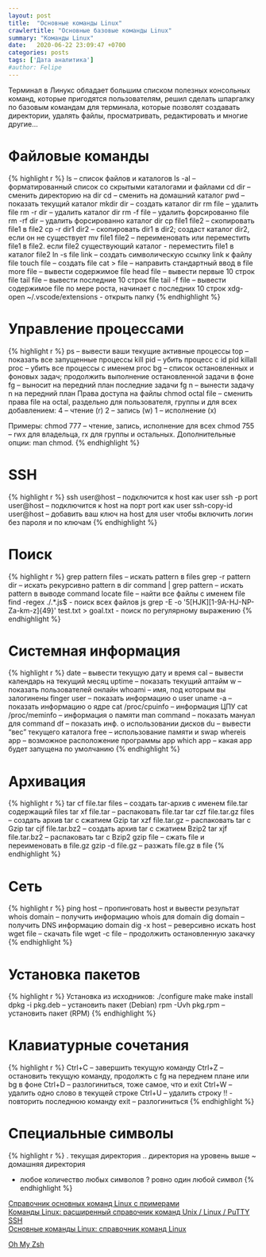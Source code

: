 ```yaml
---
layout: post
title:  "Основные команды Linux"
crawlertitle: "Основные базовые команды Linux"
summary: "Команды Linux"
date:   2020-06-22 23:09:47 +0700
categories: posts
tags: ['Дата аналитика']
#author: Felipe
---
```


Терминал в Линукс обладает большим списком полезных консольных команд, которые пригодятся пользователям, решил сделать шпаргалку по базовым командам для терминала, которые позволят создавать директории, удалять файлы, просматривать, редактировать и многие другие...


# Файловые команды
{% highlight r %}
ls – список файлов и каталогов
ls -al – форматированный список со скрытыми каталогами и файлами
cd dir – сменить директорию на dir
cd – сменить на домашний каталог
pwd – показать текущий каталог
mkdir dir – создать каталог dir
rm file – удалить file
rm -r dir – удалить каталог dir
rm -f file – удалить форсированно file
rm -rf dir – удалить форсированно каталог dir
cp file1 file2 – скопировать file1 в file2
cp -r dir1 dir2 – скопировать dir1 в dir2; создаст каталог dir2, если он не существует
mv file1 file2 – переименовать или переместить file1 в file2. если file2 существующий каталог - переместить file1 в каталог file2
ln -s file link – создать символическую ссылку link к файлу file
touch file – создать file
cat > file – направить стандартный ввод в file
more file – вывести содержимое file
head file – вывести первые 10 строк file
tail file – вывести последние 10 строк file
tail -f file – вывести содержимое file по мере роста, начинает с последних 10 строк
xdg-open ~/.vscode/extensions - открыть папку
{% endhighlight %}

# Управление процессами
{% highlight r %}
ps – вывести ваши текущие активные процессы
top – показать все запущенные процессы
kill pid – убить процесс с id pid
killall proc – убить все процессы с именем proc
bg – список остановленных и фоновых задач; продолжить выполнение остановленной задачи в фоне
fg – выносит на передний план последние задачи
fg n – вынести задачу n на передний план
Права доступа на файлы
chmod octal file – сменить права file на octal, раздельно для пользователя, группы и для всех добавлением:
4 – чтение (r)
2 – запись (w)
1 – исполнение (x)

Примеры:
chmod 777 – чтение, запись, исполнение для всех
chmod 755 – rwx для владельца, rx для группы и остальных.
Дополнительные опции: man chmod.
{% endhighlight %}

# SSH
{% highlight r %}
ssh user@host – подключится к host как user
ssh -p port user@host – подключится к host на порт port как user
ssh-copy-id user@host – добавить ваш ключ на host для user чтобы включить логин без пароля и по ключам
{% endhighlight %}

# Поиск
{% highlight r %}
grep pattern files – искать pattern в files
grep -r pattern dir – искать рекурсивно pattern в dir
command | grep pattern – искать pattern в выводе command
locate file – найти все файлы с именем file
find -regex ./.*\.js$ - поиск всех файлов js
grep -E -o '5[HJK][1-9A-HJ-NP-Za-km-z]{49}' test.txt > goal.txt - поиск по регулярному выражению
{% endhighlight %}

# Системная информация
{% highlight r %}
date – вывести текущую дату и время
cal – вывести календарь на текущий месяц
uptime – показать текущий аптайм
w – показать пользователей онлайн
whoami – имя, под которым вы залогинены
finger user – показать информацию о user
uname -a – показать информацию о ядре
cat /proc/cpuinfo – информация ЦПУ
cat /proc/meminfo – информация о памяти
man command – показать мануал для command
df – показать инф. о использовании дисков
du – вывести “вес” текущего каталога
free – использование памяти и swap
whereis app – возможное расположение программы app
which app – какая app будет запущена по умолчанию
{% endhighlight %}

# Архивация
{% highlight r %}
tar cf file.tar files – создать tar-архив с именем file.tar содержащий files
tar xf file.tar – распаковать file.tar
tar czf file.tar.gz files – создать архив tar с сжатием Gzip
tar xzf file.tar.gz – распаковать tar с Gzip
tar cjf file.tar.bz2 – создать архив tar с сжатием Bzip2
tar xjf file.tar.bz2 – распаковать tar с Bzip2
gzip file – сжать file и переименовать в file.gz
gzip -d file.gz – разжать file.gz в file
{% endhighlight %}

# Сеть
{% highlight r %}
ping host – пропинговать host и вывести результат
whois domain – получить информацию whois для domain
dig domain – получить DNS информацию domain
dig -x host – реверсивно искать host
wget file – скачать file
wget -c file – продолжить остановленную закачку
{% endhighlight %}

# Установка пакетов
{% highlight r %}
Установка из исходников:
./configure
make
make install
dpkg -i pkg.deb – установить пакет (Debian)
rpm -Uvh pkg.rpm – установить пакет (RPM)
{% endhighlight %}

# Клавиатурные сочетания
{% highlight r %}
Ctrl+C – завершить текущую команду
Ctrl+Z – остановить текущую команду, продолжть с fg на переднем плане или bg в фоне
Ctrl+D – разлогиниться, тоже самое, что и exit
Ctrl+W – удалить одно слово в текущей строке
Ctrl+U – удалить строку
!! - повторить последнюю команду
exit – разлогиниться
{% endhighlight %}

# Специальные символы
{% highlight r %}
. текущая директория
.. директория на уровень выше
~ домашняя директория
* любое количество любых символов
? ровно один любой символ
{% endhighlight %}





[Справочник основных команд Linux с примерами](http://zabrosov.ru/)  
[Команды Linux: расширенный справочник команд Unix / Linux / PuTTY SSH](https://putty.org.ru/articles/unix-linux-ref.html)  
[Основные команды Linux: справочник команд Linux](https://otus.ru/nest/post/830/)  


[Oh My Zsh](https://ohmyz.sh/#install)





<!---
Независимо от того, случайно ли вы зафиксировали изменения или просто поняли, что ваш предыдущий зафиксированный код - это не то, что вам нужно, часто вам потребуется отменить предыдущий коммит в Git. В этой статье рассмотрим несколько способов отменить ваши коммиты, в зависимости от вашего варианта использования.

1. Что значит вернуться или откатиться: просто посмотреть, изменить содержимое рабочей области, изменить историю Git?
2. Что именно откатить: рабочую область (worktree), индекс (область подготовки коммита, staging area), текущую ветку, удаленную ветку?
3. К какой позиции откатить: к индексу, к последнему коммиту, к произвольному коммиту?
Обозначим начальную ситуацию на следующей схеме:

Обозначим начальную ситуацию на следующей схеме:

{% highlight Ruby %}

          (i) (wt)
A - B - C - D - ? - ?
            ↑
          master
          (HEAD)
{% endhighlight %}

A, B, C, D — коммиты в ветке master.
(HEAD) — местоположение указателя HEAD.
(i) — состояние индекса Git. Если совпадает c (HEAD) - пуст. Если нет - содержит изменения, подготовленные к следующему коммиту.
(wt) — состояние рабочей области проекта (working tree). Если совпадает с (i) — нет неиндексированных изменений, если не совпадает — есть изменения.
↑ обозначает коммит, на который указывает определенная ветка или указатель.

Вот решения, в зависимости от задачи:

#### 1. Временно переключиться на другой коммит

Если вам нужно просто переключиться на другой коммит, чтобы, например, посмотреть на его содержимое, достаточно команды git checkout:

{% highlight Ruby %}
git checkout aaaaaa

 (wt)
 (i)
  A - B - C - D
  ↑           ↑
(HEAD)    master
{% endhighlight %}

Сейчас репозиторий находится в состоянии «detached HEAD». Чтобы переключиться обратно, используйте имя ветки (например, master):

{% highlight Ruby %}
git checkout master
{% endhighlight %}

#### 2. Переключиться на коммит и продолжить работу с него

Если вы хотите продолжить работу с другого коммита, вам понадобится новая ветка. Можно переключиться и создать ее одной командой:

{% highlight Ruby %}
git checkout -b имя-новой-ветки aaaaaa

 (wt)
 (i)
  A - B - C - D
  ↑           ↑
 new       master
(HEAD)
{% endhighlight %}

#### 3. Удалить изменения в рабочей области и вернуть ее к состоянию как при последнем коммите.

Начальное состояние:

{% highlight Ruby %}
       (i) (wt)
A - B - C - D - ? - ?
            ↑
          master
          (HEAD)
{% endhighlight %}

#### 3.1 Безопасно — с помощью кармана (stash)

#### 3.1.1 Только неиндексированные

Можно удалить прикарманить только те изменения, которые еще не были индексированы (командой add):

{% highlight Ruby %}
git stash save --keep-index
{% endhighlight %}

Конечное состояние:

{% highlight Ruby %}
 (wt)
               (i)       
A - B - C - D - ?         ?
            ↑             ↑
          master      stash{0}
          (HEAD)
{% endhighlight %}

#### 3.1.2 Индексированные и нет

Эта команда отменяет все индексированные и неиндексированные изменения в рабочей области, сохраняя их в карман (stash).

{% highlight Ruby %}
git stash save
{% endhighlight %}

Конечное состояние:

{% highlight Ruby %}
  (wt)
           (i)           
A - B - C - D             ?
            ↑             ↑
          master      stash{0}
          (HEAD)
{% endhighlight %}

Восстановление несохраненных изменений: легко и просто.

{% highlight Ruby %}
git stash apply
{% endhighlight %}

Если stash совсем не нужен, его можно удалить.

{% highlight Ruby %}
# удалить последнюю запись кармана
git stash drop
{% endhighlight %}

https://regexr.com/5g233

После этого восстановить изменения всё ещё можно, но сложнее: <a href='https://stackoverflow.com/q/89332/2790048'>How to recover a dropped stash in Git?</a> ?

#### 3.2 Опасный способ

<b>Осторожно!</b> Эта команда безвозвратно удаляет несохраненные текущие изменения из рабочей области и из индекса Если они вам все-таки нужны, воспользуйтесь git stash.

Восстановление несохраненных изменений: неиндексированные потеряны полностью, но <a href='https://ru.stackoverflow.com/a/424384/181472'>вы можете восстановить то, что было проиндексировано</a>.

Здесь мы будем использовать git reset --hard

Выполняем:

{% highlight Ruby %}
git reset --hard HEAD
{% endhighlight %}

Конечное состояние:

{% highlight Ruby %}
      (wt)
           (i)
A - B - C - D - х - х
            ↑
          master
          (HEAD)
{% endhighlight %}

#### 4. Перейти к более раннему коммиту в текущей ветке и удалить из нее все последующие (неопубликованные)

<b>Осторожно!</b>Эта команда переписывает историю Git-репозитория. Если вы уже опубликовали <a href='https://ru.stackoverflow.com/tags/git-push/info'>(git push) </a>свои изменения, то этот способ использовать нельзя <a href='https://ru.stackoverflow.com/questions/429512/'>(см. почему)</a>. Используйте вариант из пункта 5 <a href='https://ru.stackoverflow.com/tags/git-revert/info'>(git revert)</a>.

#### 4.1 При этом сохранить изменения в индекс репозитория:

{% highlight Ruby %}
git reset --soft bbbbbb
{% endhighlight %}

После этого индекс репозитория будет содержать все изменения от cccccc до dddddd. Теперь вы можете сделать новый коммит (или несколько) на основе этих изменений.

{% highlight Ruby %}
           (wt)
           (i)
A - B - C - D 
    ↑
  master
  (HEAD)
{% endhighlight %}

#### 4.2 Сохранить изменения в рабочей области, но не в индексе.

{% highlight Ruby %}
git reset bbbbbb
{% endhighlight %}

Эта команда просто перемещает указатель ветки, но не отражает изменения в индексе (он будет пустым).

{% highlight Ruby %}
 (i)     (wt)
A - B - C - D 
    ↑
  master
  (HEAD)
{% endhighlight %}

#### 4.3 Просто выбросить изменения.

<b>Осторожно!</b> Эта команда безвозвратно удаляет несохраненные текущие изменения. Если удаляемые коммиты не принадлежат никакой другой ветке, то они тоже будут потеряны.

<b>Восстановление коммитов:</b> Используйте <a href='https://ru.stackoverflow.com/tags/git-reflog/info'>git reflog</a> и <a href='https://ru.stackoverflow.com/questions/232455/'>этот вопрос</a>этот вопрос чтобы найти и восстановить коммиты; иначе сборщик мусора удалит их безвозвратно через некоторое время.

Восстановление несохраненных изменений: неиндексированные потеряны полностью, но <a href='https://ru.stackoverflow.com/a/424384/181472'>вы можете восстановить то, что было проиндексировано</a>вы можете восстановить то, что было проиндексировано.

Начальное состояние:

{% highlight Ruby %}
   (i) (wt)
A - B - C - D - ? -  ?
            ↑
          master
          (HEAD)
{% endhighlight %}

Выполняем:

{% highlight Ruby %}
git reset --hard bbbbbb
{% endhighlight %}

Конечное состояние:

{% highlight Ruby %}
 (wt)
   (i)
A - B - C - D - х - х
    ↑
  master
  (HEAD)
{% endhighlight %}

#### 

5. Отменить уже опубликованные коммиты с помощью новых коммитов
Воспользуйтесь командой <a href='https://ru.stackoverflow.com/tags/git-revert/info'>git revert</a>. Она создает новые коммиты, по одному на каждый отменяемый коммит. Таким образом, если нужно отменить все коммиты после aaaaaa:

{% highlight Ruby %}
 # можно перечислить отменяемые коммиты
git revert bbbbbb cccccc dddddd

# можно задать диапазон от более раннего к более позднему (новому)
git revert bbbbbb..dddddd

# либо в относительных ссылках
git revert HEAD~2..HEAD

# можно отменить коммит слияния, указывая явным образом номер предка (в нашем примере таких нет):
git revert -m 1 abcdef

# после этого подтвердите изменения:
git commit -m'детальное описание, что и почему сделано'
{% endhighlight %}

<b>Восстановление:</b> Если revert-коммит оказался ошибочным, <a href='https://ru.stackoverflow.com/a/433111/181472'>используйте этот ответ</a>.

--->